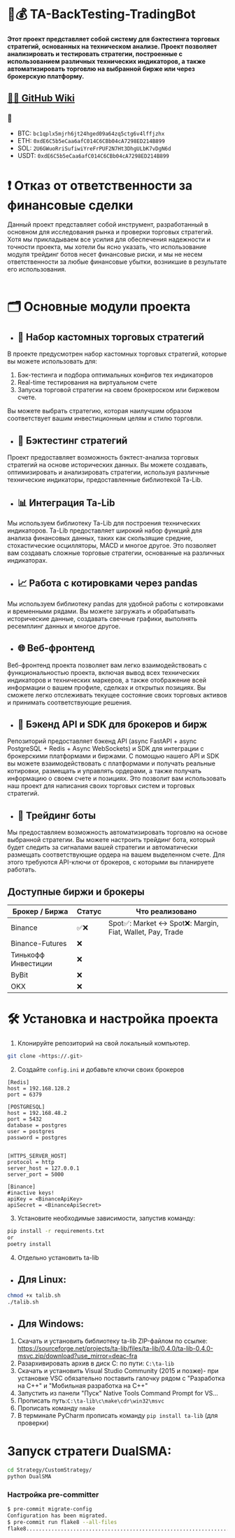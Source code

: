 # 🤖💰 TA-BackTesting-TradingBot
#### Этот проект представляет собой систему для бэктестинга торговых стратегий, основанных на техническом анализе. Проект позволяет анализировать и тестировать стратегии, построенные с использованием различных технических индикаторов, а также автоматизировать торговлю на выбранной бирже или через брокерскую платформу.
## [👨‍🔬 GitHub Wiki](https://github.com/kde2podfreebsd/TA-BackTesting-TradingBot/wiki)
### 💸
* BTC: ```bc1qplx5mjrh6jt24hged09a64zq5ctg6v4lffjzhx  ```
* ETH: ```0xdE6C5b5eCaa6afC014C6CBb04cA7298ED214B899 ```
* SOL: ```2U6GWuoRriSufiwiYreFrPUF2N7Ht3DhgULbK7vDgN6d ```
* USDT: ``` 0xdE6C5b5eCaa6afC014C6CBb04cA7298ED214B899 ```

# ❗️ Отказ от ответственности за финансовые сделки
Данный проект представляет собой инструмент, разработанный в основном для исследования рынка и проверки торговых стратегий. Хотя мы прикладываем все усилия для обеспечения надежности и точности проекта, мы хотели бы ясно указать, что использование модуля трейдинг ботов несет финансовые риски, и мы не несем ответственности за любые финансовые убытки, возникшие в результате его использования.
<br/><br/>
# 🗂 Основные модули проекта
* ## 🤔 Набор кастомных торговых стратегий
В проекте предусмотрен набор кастомных торговых стратегий, которые вы можете использовать для:
1) Бэк-тестинга и подбора оптимальных конфигов тех индикаторов
2) Real-time тестирования на виртуальном счете
3) Запуска торговой стратегии на своем брокероском или биржевом счете.

Вы можете выбрать стратегию, которая наилучшим образом соответствует вашим инвестиционным целям и стилю торговли.

* ## 🔬 Бэктестинг стратегий
Проект предоставляет возможность бэктест-анализа торговых стратегий на основе исторических данных. Вы можете создавать, оптимизировать и анализировать стратегии, используя различные технические индикаторы, предоставленные библиотекой Ta-Lib.
* ## 📊 Интеграция Ta-Lib
Мы используем библиотеку Ta-Lib для построения технических индикаторов. Ta-Lib предоставляет широкий набор функций для анализа финансовых данных, таких как скользящие средние, стохастические осцилляторы, MACD и многое другое. Это позволяет вам создавать сложные торговые стратегии, основанные на различных индикаторах.
* ## 📈 Работа с котировками через pandas
Мы используем библиотеку pandas для удобной работы с котировками и временными рядами. Вы можете загружать и обрабатывать исторические данные, создавать свечные графики, выполнять ресемплинг данных и многое другое.
* ## 🌐 Веб-фронтенд
Веб-фронтенд проекта позволяет вам легко взаимодействовать с функциональностью проекта, включая вывод всех технических индикаторов и технических маркеров, а также отображение всей информации о вашем профиле, сделках и открытых позициях. Вы сможете легко отслеживать текущее состояние своих торговых активов и принимать соответствующие решения.
* ## 🤝  Бэкенд API и SDK для брокеров и бирж
Репозиторий предоставляет бэкенд API (async FastAPI + async PostgreSQL + Redis + Async WebSockets) и SDK для интеграции с брокерскими платформами и биржами. С помощью нашего API и SDK вы можете взаимодействовать с платформами и получать реальные котировки, размещать и управлять ордерами, а также получать информацию о своем счете и позициях. Это позволит вам использовать наш проект для написания своих торговых систем и торговых стратегий.
* ## 🤖 Трейдинг боты
Мы предоставляем возможность автоматизировать торговлю на основе выбранной стратегии. Вы можете настроить трейдинг бота, который будет следить за сигналами вашей стратегии и автоматически размещать соответствующие ордера на вашем выделенном счете. Для этого требуются API-ключи от брокеров, с которыми вы планируете работать.

## Доступные биржи и брокеры 
| Брокер / Биржа | Статус | Что реализовано 
|----------|----------|----------|
| Binance|✅❌| Spot✅: Market <-> Spot❌: Margin, Fiat, Wallet, Pay, Trade
| Binance-Futures|❌| 
| Тинькофф Инвестиции|❌| 
| ByBit|❌| 
| OKX|❌| 

# 🛠 Установка и настройка проекта
1. Клонируйте репозиторий на свой локальный компьютер.
```.sh
git clone <https://.git>
```
2. Создайте ``` config.ini ``` и добавьте ключи своих брокеров
```
[Redis]
host = 192.168.128.2
port = 6379

[POSTGRESQL]
host = 192.168.48.2
port = 5432
database = postgres
user = postgres
password = postgres


[HTTPS_SERVER_HOST]
protocol = http
server_host = 127.0.0.1
server_port = 5000

[Binance]
#inactive keys!
apiKey = <BinanceApiKey>
apiSecret = <BinanceApiSecret>

```
3. Установите необходимые зависимости, запустив команду:
```.sh
pip install -r requirements.txt
or
poetry install
```
4. Отдельно установить ta-lib
* ## Для Linux:
```.sh
chmod +x talib.sh
./talib.sh
```
* ## Для Windows:
1. Скачать и установить библиотеку  ta-lib  ZIP-файлом по ссылке: https://sourceforge.net/projects/ta-lib/files/ta-lib/0.4.0/ta-lib-0.4.0-msvc.zip/download?use_mirror=deac-fra
2. Разархивировать архив в диск С: по пути: ``` C:\ta-lib ```
3. Скачать и установить Visual Studio Community (2015 и позже)- при установке VSC обязательно поставить галочку рядом с  "Разработка на С++" и "Мобильная разработка на С++" 
4. Запустить из панели "Пуск" Native Tools Command Prompt for VS...
5. Прописать путь:``` C:\ta-lib\c\make\cdr\win32\msvc ```
6. Прописать команду ``` nmake ```
7. В терминале PyCharm прописать команду ``` pip install ta-lib ``` (для проверки)

# Запуск стратеги DualSMA:
```.sh
cd Strategy/CustomStrategy/
python DualSMA
```

### Настройка pre-committer
```.sh
$ pre-commit migrate-config
Configuration has been migrated.
$ pre-commit run flake8 --all-files
flake8...................................................................Passed
```
